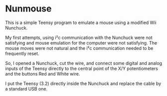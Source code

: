 Nunmouse
=========

This is a simple Teensy program to emulate a mouse using a modified Wii Nunchuck.


My first attempts, using i²c communication with the Nunchuck were not satisfying and mouse emulation for the computer were not satisfying.
The mouse moves were not natural and the i²c communication needed to be frequently reset.

So, I opened a Nunchuck, cut the wire, and connect some digital and analog inputs of the Teensy directly to the central point of the X/Y potentiometers and the buttons Red and White wire.

I put the Teensy (3.2) directly inside the Nunchuck and replace the cable by a standard USB one.


